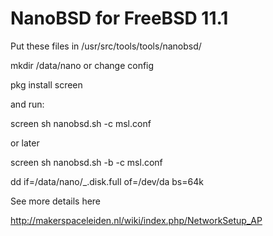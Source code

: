 # NanoBSD for FreeBSD 11.1


Put these files in /usr/src/tools/tools/nanobsd/

mkdir /data/nano or change config

pkg install screen

and run:

screen sh nanobsd.sh -c msl.conf 

or later 

screen sh nanobsd.sh -b -c msl.conf

dd if=/data/nano/_.disk.full of=/dev/da<x> bs=64k  

See more details here

http://makerspaceleiden.nl/wiki/index.php/NetworkSetup_AP



